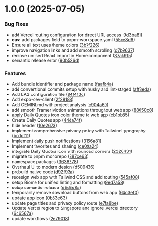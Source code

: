 # 1.0.0 (2025-07-05)


### Bug Fixes

* add Vercel routing configuration for direct URL access ([9d3ba81](https://github.com/ruchernchong/daily-quotes/commit/9d3ba811d966c601cf27bf8f39678db6753c395d))
* **eas:** add packages field to pnpm-workspace.yaml ([55ce8d6](https://github.com/ruchernchong/daily-quotes/commit/55ce8d6e209edc02173bd4354f567d41fb06ba24))
* Ensure all text uses theme colors ([3b7f226](https://github.com/ruchernchong/daily-quotes/commit/3b7f226780204d11481e3f85fdafe6f0dd4a3488))
* improve navigation links and add smooth scrolling ([d7b9637](https://github.com/ruchernchong/daily-quotes/commit/d7b963779fcb67ff93ed97dde48b927590b7b7a6))
* remove unused React import in Home component ([37a5915](https://github.com/ruchernchong/daily-quotes/commit/37a5915fb0a12c6e41240f401a17dd72eb573494))
* semantic release error ([90b526d](https://github.com/ruchernchong/daily-quotes/commit/90b526db1db3ffecb8f0cd2645dfbe9f6b092d1f))


### Features

* Add bundle identifier and package name ([faafb4a](https://github.com/ruchernchong/daily-quotes/commit/faafb4af54ac9e5b06c802b53268b47e1832e6a6))
* add conventional commits setup with husky and lint-staged ([aff3eda](https://github.com/ruchernchong/daily-quotes/commit/aff3eda119fca777b9f45fe9be0203f95de54d15))
* Add EAS configuration file ([94f413c](https://github.com/ruchernchong/daily-quotes/commit/94f413c7e5548b26b2229071f2a9235c3e61f74c))
* Add expo-dev-client ([2f28188](https://github.com/ruchernchong/daily-quotes/commit/2f28188b09dae3d01355110a87cf6b07febdb239))
* Add GEMINI.md with project analysis ([c904a60](https://github.com/ruchernchong/daily-quotes/commit/c904a60117d3d8e8bf597b178b5481e75f0facad))
* add smooth Framer Motion animations throughout web app ([88050c8](https://github.com/ruchernchong/daily-quotes/commit/88050c8d34c222ee9f7a55c93e4dc79856c05953))
* apply Daily Quotes icon color theme to web app ([cb1bb85](https://github.com/ruchernchong/daily-quotes/commit/cb1bb85fa6821fad84f5308afe782c7949aa35a7))
* Create Daily Quotes app ([44da74f](https://github.com/ruchernchong/daily-quotes/commit/44da74f16d27eb991b67676f6f577d218e48d771))
* hide header ([10e2673](https://github.com/ruchernchong/daily-quotes/commit/10e267397297d1f542c4a85fe366617ca0f6bcf2))
* implement comprehensive privacy policy with Tailwind typography ([bcdcf11](https://github.com/ruchernchong/daily-quotes/commit/bcdcf11961836abb6e591ec946d945c1ab495d6d))
* Implement daily push notifications ([3166a81](https://github.com/ruchernchong/daily-quotes/commit/3166a814a632f926f53761586c9e04f3feba6d2f))
* Implement favorites and sharing ([ce09a24](https://github.com/ruchernchong/daily-quotes/commit/ce09a24bf2f78e24e4b54ded9a322073a34d746c))
* integrate Daily Quotes icon with rounded corners ([2320431](https://github.com/ruchernchong/daily-quotes/commit/23204318b181e9d4324e61b2db281169fc6586c1))
* migrate to pnpm monorepo ([387ce63](https://github.com/ruchernchong/daily-quotes/commit/387ce63f88b17cf063f9add52f70835c51c25b31))
* namespace packages ([3638278](https://github.com/ruchernchong/daily-quotes/commit/36382785d897e7bb9d8b7c2f35fcf3b422f4459e))
* Overhaul UI to modern design ([d509436](https://github.com/ruchernchong/daily-quotes/commit/d5094360feed933b799d9b4e2e682783d1b5ae0b))
* prebuild native code ([d92f93a](https://github.com/ruchernchong/daily-quotes/commit/d92f93ac637c96797013932d49a49b0f8096d624))
* redesign web app with Tailwind CSS and add routing ([545af08](https://github.com/ruchernchong/daily-quotes/commit/545af0861463cb6ffe5a19b041cc4ff45592e2c5))
* setup Biome for unified linting and formatting ([9ed7a58](https://github.com/ruchernchong/daily-quotes/commit/9ed7a58adbbf2d05347aa4a1e43a8dc7f8a0e723))
* setup semantic-release ([d5d5c8a](https://github.com/ruchernchong/daily-quotes/commit/d5d5c8a120fe0da4bd4dccb0473d4a34cce72edc))
* temporarily remove download buttons from web app ([64c3ef0](https://github.com/ruchernchong/daily-quotes/commit/64c3ef0141ce8c909179d215e1589e62b20caab8))
* update app icon ([0b33e63](https://github.com/ruchernchong/daily-quotes/commit/0b33e636abaeb6ee283e87d1545ba18654ae93e1))
* update page titles and privacy policy route ([e7fa8be](https://github.com/ruchernchong/daily-quotes/commit/e7fa8be7e2c3eb0ba1fcc4708708443910513cb3))
* Update Vercel region to Singapore and ignore .vercel directory ([646567a](https://github.com/ruchernchong/daily-quotes/commit/646567a7c96f1d70019ddc5497f5587f55962269))
* update workflows ([2e79018](https://github.com/ruchernchong/daily-quotes/commit/2e79018e2f32023222f95934bf1c4b429f12213a))
